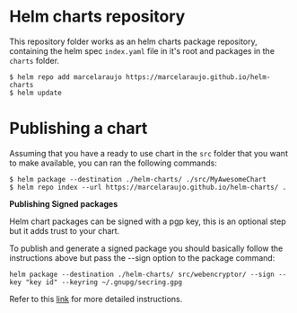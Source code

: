# Helm charts repository

This repository folder works as an helm charts package repository, containing the helm spec `index.yaml` file in it's root and packages in the `charts` folder.  

```
$ helm repo add marcelaraujo https://marcelaraujo.github.io/helm-charts
$ helm update
```

# Publishing a chart 

Assuming that you have a ready to use chart in the `src` folder that you want to make available, you can ran the following commands:

```
$ helm package --destination ./helm-charts/ ./src/MyAwesomeChart
$ helm repo index --url https://marcelaraujo.github.io/helm-charts/ .
```

**Publishing Signed packages**

Helm chart packages can be signed with a pgp key, this is an optional step but it adds trust to your chart.

To publish and generate a signed package you should basically follow the instructions above but pass the --sign option to the package command:

```
helm package --destination ./helm-charts/ src/webencryptor/ --sign --key "key id" --keyring ~/.gnupg/secring.gpg 
```

Refer to this [link](https://helm.sh/docs/developing_charts/#the-workflow) for more detailed instructions.

